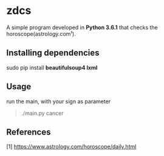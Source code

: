 # zdcs
A simple program developed in **Python 3.6.1** that checks the horoscope(astrology.com¹).

## Installing dependencies
sudo pip install **beautifulsoup4 lxml**

## Usage
run the main, with your sign as parameter
> ./main.py cancer

## References
[1] https://www.astrology.com/horoscope/daily.html

